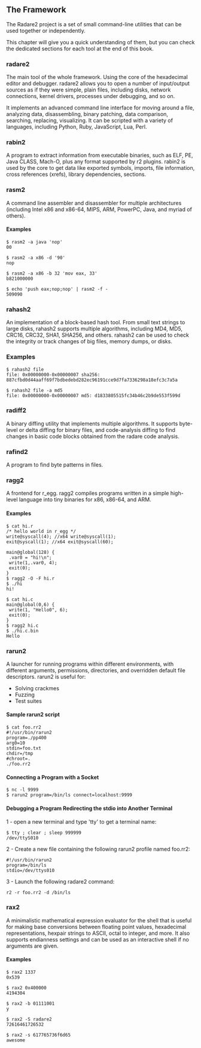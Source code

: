 ## The Framework

The Radare2 project is a set of small command-line utilities that can be used together or independently.

This chapter will give you a quick understanding of them, but you can check the dedicated sections for each tool at the end of this book. 

### radare2

The main tool of the whole framework. Using the core of the hexadecimal editor and debugger. radare2 allows you to open a number of input/output sources as if they were simple, plain files, including disks, network connections, kernel drivers, processes under debugging, and so on.

It implements an advanced command line interface for moving around a file, analyzing data, disassembling, binary patching, data comparison, searching, replacing, visualizing. It can be scripted with a variety of languages, including Python, Ruby, JavaScript, Lua, Perl.

### rabin2

A program to extract information from executable binaries, such as ELF, PE, Java CLASS, Mach-O, plus any format supported by r2 plugins. rabin2 is used by the core to get data like exported symbols, imports, file information, cross references (xrefs), library dependencies, sections.

### rasm2

A command line assembler and disassembler for multiple architectures (including Intel x86 and x86-64, MIPS, ARM, PowerPC, Java, and myriad of others).

#### Examples
```
$ rasm2 -a java 'nop'
00
```
```
$ rasm2 -a x86 -d '90'
nop
```
```
$ rasm2 -a x86 -b 32 'mov eax, 33'
b821000000
```
```
$ echo 'push eax;nop;nop' | rasm2 -f -
509090
```

### rahash2

An implementation of a block-based hash tool. From small text strings to large disks, rahash2 supports multiple algorithms, including MD4, MD5, CRC16, CRC32, SHA1, SHA256, and others.
rahash2 can be used to check the integrity or track changes of big files, memory dumps, or disks.

### Examples
```
$ rahash2 file
file: 0x00000000-0x00000007 sha256: 887cfbd0d44aaff69f7bdbedebd282ec96191cce9d7fa7336298a18efc3c7a5a
```
```
$ rahash2 file -a md5
file: 0x00000000-0x00000007 md5: d1833805515fc34b46c2b9de553f599d
```
### radiff2

A binary diffing utility that implements multiple algorithms. It supports byte-level or delta diffing for binary files, and code-analysis diffing to find changes in basic code blocks obtained from the radare code analysis.

### rafind2

A program to find byte patterns in files.

### ragg2

A frontend for r_egg. ragg2 compiles programs written in a simple high-level language into tiny binaries for x86, x86-64, and ARM.

#### Examples

```
$ cat hi.r
/* hello world in r_egg */
write@syscall(4); //x64 write@syscall(1);
exit@syscall(1); //x64 exit@syscall(60);

main@global(128) {
 .var0 = "hi!\n";
 write(1,.var0, 4);
 exit(0);
}
$ ragg2 -O -F hi.r
$ ./hi
hi!

$ cat hi.c
main@global(0,6) {
 write(1, "Hello0", 6);
 exit(0);
}
$ ragg2 hi.c
$ ./hi.c.bin
Hello
```

### rarun2

A launcher for running programs within different environments, with different arguments,
permissions, directories, and overridden default file descriptors. rarun2 is useful for:

* Solving crackmes
* Fuzzing
* Test suites

#### Sample rarun2 script
```
$ cat foo.rr2
#!/usr/bin/rarun2
program=./pp400
arg0=10
stdin=foo.txt
chdir=/tmp
#chroot=.
./foo.rr2
```

#### Connecting a Program with a Socket
```
$ nc -l 9999
$ rarun2 program=/bin/ls connect=localhost:9999
```

#### Debugging a Program Redirecting the stdio into Another Terminal

1 - open a new terminal and type 'tty' to get a terminal name:

```
$ tty ; clear ; sleep 999999
/dev/ttyS010
```

2 - Create a new file containing the following rarun2 profile named foo.rr2:
```
#!/usr/bin/rarun2
program=/bin/ls
stdio=/dev/ttys010
```

3 - Launch the following radare2 command:
```
r2 -r foo.rr2 -d /bin/ls
```

### rax2

A minimalistic mathematical expression evaluator for the shell that is useful for making base conversions between floating point values, hexadecimal representations, hexpair strings to ASCII, octal to integer, and more. It also supports endianness settings and can be used as an interactive shell if no arguments are given.

#### Examples

```
$ rax2 1337
0x539

$ rax2 0x400000
4194304

$ rax2 -b 01111001
y

$ rax2 -S radare2
72616461726532

$ rax2 -s 617765736f6d65
awesome
```
